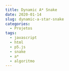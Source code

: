 ```yaml
---
title: Dynamic A* Snake
date: 2020-01-14
slug: dynamic-a-star-snake
categories:
  - Projetos
tags:
  - javascript
  - html
  - p5.js
  - snake
  - a*
  - algoritmo
---
```

